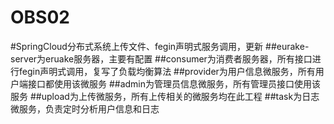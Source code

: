 # OBS02
#SpringCloud分布式系统上传文件、fegin声明式服务调用，更新
##eurake-server为eruake服务器，主要有配置
##consumer为消费者服务器，所有接口进行fegin声明式调用，复写了负载均衡算法
##provider为用户信息微服务，所有用户端接口都使用该微服务
##admin为管理员信息微服务，所有管理员接口使用该服务
##upload为上传微服务，所有上传相关的微服务均在此工程
##task为日志微服务，负责定时分析用户信息和日志


